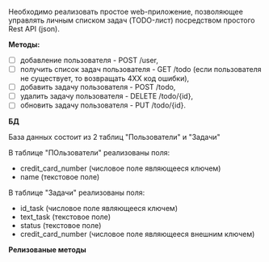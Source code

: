 Необходимо реализовать простое web-приложение, позволяющее управлять личным списком задач (TODO-лист) посредством простого Rest API (json). 

**Методы:**
- [ ]  добавление пользователя - POST /user,
- [ ]  получить список задач пользователя - GET /todo (если пользователя не существует, то возвращать 4XX код ошибки),
- [ ]  добавить задачу пользователя - POST /todo,
- [ ]  удалить задачу пользователя - DELETE /todo/{id},
- [ ]  обновить задачу пользователя - PUT /todo/{id}.

**БД**

База данных состоит из 2 таблиц "Пользователи" и "Задачи"

В таблице "ПОльзователи" реализованы поля:
- credit_card_number (числовое поле являющееся ключем)
- name (текстовое поле)

В таблице "Задачи" реализованы поля:
- id_task (числовое поле являющееся ключем)
- text_task (текстовое поле)
- status (текстовое поле)
- credit_card_number (числовое поле являющееся внешним ключем)

**Релизованые методы**
